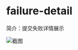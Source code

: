 # failure-detail

简介：提交失败详情展示 



![截图](https://unpkg.com/@icedesign/failure-detail-block/screenshot.png)





